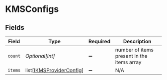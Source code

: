 # KMSConfigs


## Fields

| Field                                                                 | Type                                                                  | Required                                                              | Description                                                           |
| --------------------------------------------------------------------- | --------------------------------------------------------------------- | --------------------------------------------------------------------- | --------------------------------------------------------------------- |
| `count`                                                               | *Optional[int]*                                                       | :heavy_minus_sign:                                                    | number of items present in the items array                            |
| `items`                                                               | list[[IKMSProviderConfig](../../models/shared/ikmsproviderconfig.md)] | :heavy_minus_sign:                                                    | N/A                                                                   |
